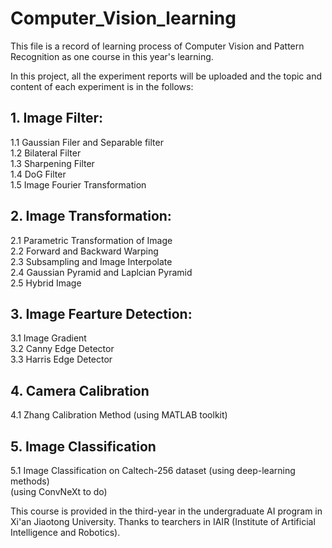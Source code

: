 # Computer_Vision_learning
This file is a record of learning process of Computer Vision and Pattern Recognition
as one course in this year's learning.

In this project, all the experiment reports will be uploaded and the topic and content of each experiment is in the follows:
## 1. Image Filter:  
   1.1   Gaussian Filer and Separable filter  
   1.2   Bilateral Filter  
   1.3   Sharpening Filter  
   1.4   DoG Filter  
   1.5   Image Fourier Transformation  
## 2. Image Transformation:    
   2.1   Parametric Transformation of Image  
   2.2   Forward and Backward Warping  
   2.3   Subsampling and Image Interpolate  
   2.4   Gaussian Pyramid and Laplcian Pyramid  
   2.5   Hybrid Image  
## 3. Image Fearture Detection:   
   3.1   Image Gradient  
   3.2   Canny Edge Detector  
   3.3   Harris Edge Detector  
## 4. Camera Calibration    
   4.1   Zhang Calibration Method (using MATLAB toolkit)   
## 5. Image Classification      
   5.1   Image Classification on Caltech-256 dataset (using deep-learning methods)    
   (using ConvNeXt to do)    
   
This course is provided in the third-year  in the undergraduate AI program in Xi'an Jiaotong University. Thanks to tearchers in IAIR (Institute of Artificial Intelligence and Robotics).
